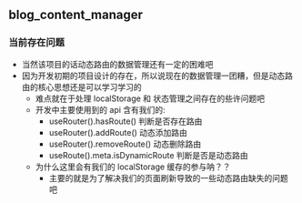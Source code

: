 ## blog_content_manager
### 当前存在问题
* 当然该项目的话动态路由的数据管理还有一定的困难吧
* 因为开发初期的项目设计的存在，所以说现在的数据管理一团糟，但是动态路由的核心思想还是可以学习学习的
  * 难点就在于处理 localStorage 和 状态管理之间存在的些许问题吧
  * 开发中主要使用到的 api 含有我们的: 
    * useRouter().hasRoute() 判断是否存在路由
    * useRouter().addRoute() 动态添加路由
    * useRouter().removeRoute() 动态删除路由
    * useRoute().meta.isDynamicRoute 判断是否是动态路由
  * 为什么这里会有我们的 localStorage 缓存的参与呐？？
    * 主要的就是为了解决我们的页面刷新导致的一些动态路由缺失的问题吧